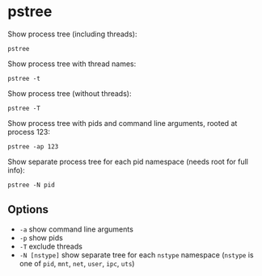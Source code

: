 # pstree

Show process tree (including threads):

    pstree

Show process tree with thread names:

    pstree -t

Show process tree (without threads):

    pstree -T

Show process tree with pids and command line arguments, rooted at
process 123:

    pstree -ap 123

Show separate process tree for each pid namespace (needs root for full
info):

    pstree -N pid

## Options

  - `-a` show command line arguments
  - `-p` show pids
  - `-T` exclude threads
  - `-N [nstype]` show separate tree for each `nstype` namespace
  (`nstype` is one of `pid`, `mnt`, `net`, `user`, `ipc`, `uts`)
